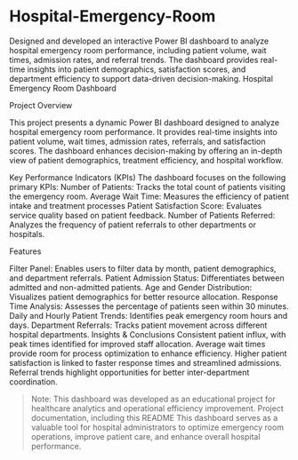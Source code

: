 # Hospital-Emergency-Room
Designed and developed an interactive Power BI dashboard to analyze hospital emergency room performance, including patient volume, wait times, admission rates, and referral trends. The dashboard provides real-time insights into patient demographics, satisfaction scores, and department efficiency to support data-driven decision-making.
Hospital Emergency Room Dashboard

Project Overview

This project presents a dynamic Power BI dashboard designed to analyze hospital emergency room performance. It provides real-time insights into patient volume, wait times, admission rates, referrals, and satisfaction scores. The dashboard enhances decision-making by offering an in-depth view of patient demographics, treatment efficiency, and hospital workflow.

Key Performance Indicators (KPIs)
The dashboard focuses on the following primary KPIs:
Number of Patients: Tracks the total count of patients visiting the emergency room.
Average Wait Time: Measures the efficiency of patient intake and treatment processes
Patient Satisfaction Score: Evaluates service quality based on patient feedback.
Number of Patients Referred: Analyzes the frequency of patient referrals to other departments or hospitals.

Features

Filter Panel: Enables users to filter data by month, patient demographics, and department referrals.
Patient Admission Status: Differentiates between admitted and non-admitted patients.
Age and Gender Distribution: Visualizes patient demographics for better resource allocation.
Response Time Analysis: Assesses the percentage of patients seen within 30 minutes.
Daily and Hourly Patient Trends: Identifies peak emergency room hours and days.
Department Referrals: Tracks patient movement across different hospital departments.
Insights & Conclusions
Consistent patient influx, with peak times identified for improved staff allocation.
Average wait times provide room for process optimization to enhance efficiency.
Higher patient satisfaction is linked to faster response times and streamlined admissions.
Referral trends highlight opportunities for better inter-department coordination.
> Note: This dashboard was developed as an educational project for healthcare analytics and operational efficiency improvement.
Project documentation, including this README
This dashboard serves as a valuable tool for hospital administrators to optimize emergency room operations, improve patient care, and enhance overall hospital performance.
